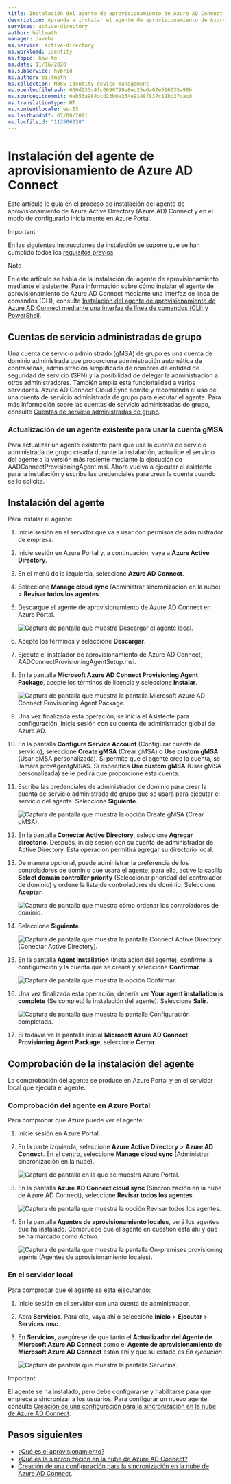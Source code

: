 ```yaml
---
title: Instalación del agente de aprovisionamiento de Azure AD Connect
description: Aprenda a instalar el agente de aprovisionamiento de Azure AD Connect y cómo configurarlo en Azure Portal.
services: active-directory
author: billmath
manager: daveba
ms.service: active-directory
ms.workload: identity
ms.topic: how-to
ms.date: 11/16/2020
ms.subservice: hybrid
ms.author: billmath
ms.collection: M365-identity-device-management
ms.openlocfilehash: 660d233c4fc0690799e8ec25e6a07e516035a90b
ms.sourcegitcommit: 0ab53a984dcd23b0a264e9148f837c12bb27dac0
ms.translationtype: HT
ms.contentlocale: es-ES
ms.lasthandoff: 07/08/2021
ms.locfileid: "113506338"
---
```

# <a name="install-the-azure-ad-connect-provisioning-agent"></a>Instalación del agente de aprovisionamiento de Azure AD Connect
Este artículo le guía en el proceso de instalación del agente de aprovisionamiento de Azure Active Directory (Azure AD) Connect y en el modo de configurarlo inicialmente en Azure Portal.

>[!IMPORTANT]
>En las siguientes instrucciones de instalación se supone que se han cumplido todos los [requisitos previos](how-to-prerequisites.md).

>[!NOTE]
>En este artículo se habla de la instalación del agente de aprovisionamiento mediante el asistente. Para información sobre cómo instalar el agente de aprovisionamiento de Azure AD Connect mediante una interfaz de línea de comandos (CLI), consulte [Instalación del agente de aprovisionamiento de Azure AD Connect mediante una interfaz de línea de comandos (CLI) y PowerShell](how-to-install-pshell.md).

## <a name="group-managed-service-accounts"></a>Cuentas de servicio administradas de grupo
Una cuenta de servicio administrado (gMSA) de grupo es una cuenta de dominio administrada que proporciona administración automática de contraseñas, administración simplificada de nombres de entidad de seguridad de servicio (SPN) y la posibilidad de delegar la administración a otros administradores. También amplía esta funcionalidad a varios servidores. Azure AD Connect Cloud Sync admite y recomienda el uso de una cuenta de servicio administrada de grupo para ejecutar el agente. Para más información sobre las cuentas de servicio administradas de grupo, consulte [Cuentas de servicio administradas de grupo](/windows-server/security/group-managed-service-accounts/group-managed-service-accounts-overview).


### <a name="upgrade-an-existing-agent-to-use-the-gmsa"></a>Actualización de un agente existente para usar la cuenta gMSA
Para actualizar un agente existente para que use la cuenta de servicio administrada de grupo creada durante la instalación, actualice el servicio del agente a la versión más reciente mediante la ejecución de AADConnectProvisioningAgent.msi. Ahora vuelva a ejecutar el asistente para la instalación y escriba las credenciales para crear la cuenta cuando se lo solicite.

## <a name="install-the-agent"></a>Instalación del agente

Para instalar el agente:

 1. Inicie sesión en el servidor que va a usar con permisos de administrador de empresa.
 1. Inicie sesión en Azure Portal y, a continuación, vaya a **Azure Active Directory**.
 1. En el menú de la izquierda, seleccione **Azure AD Connect**.
 1. Seleccione **Manage cloud sync** (Administrar sincronización en la nube)  > **Revisar todos los agentes**.
 1. Descargue el agente de aprovisionamiento de Azure AD Connect en Azure Portal.
 
    ![Captura de pantalla que muestra Descargar el agente local.](media/how-to-install/install-9.png)</br>
 1. Acepte los términos y seleccione **Descargar**.
 1. Ejecute el instalador de aprovisionamiento de Azure AD Connect, AADConnectProvisioningAgentSetup.msi.
 1. En la pantalla **Microsoft Azure AD Connect Provisioning Agent Package**, acepte los términos de licencia y seleccione **Instalar**.
 
    ![Captura de pantalla que muestra la pantalla Microsoft Azure AD Connect Provisioning Agent Package.](media/how-to-install/install-1.png)</br>
 1. Una vez finalizada esta operación, se inicia el Asistente para configuración. Inicie sesión con su cuenta de administrador global de Azure AD.
 1. En la pantalla **Configure Service Account** (Configurar cuenta de servicio), seleccione **Create gMSA** (Crear gMSA) o **Use custom gMSA** (Usar gMSA personalizada). Si permite que el agente cree la cuenta, se llamará provAgentgMSA$. Si especifica **Use custom gMSA** (Usar gMSA personalizada) se le pedirá que proporcione esta cuenta.
 1. Escriba las credenciales de administrador de dominio para crear la cuenta de servicio administrada de grupo que se usará para ejecutar el servicio del agente. Seleccione **Siguiente**.
  
    ![Captura de pantalla que muestra la opción Create gMSA (Crear gMSA).](media/how-to-install/install-12.png)</br>
 1. En la pantalla **Conectar Active Directory**, seleccione **Agregar directorio**. Después, inicie sesión con su cuenta de administrador de Active Directory. Esta operación permitirá agregar su directorio local. 
 1. De manera opcional, puede administrar la preferencia de los controladores de dominio que usará el agente; para ello, active la casilla **Select domain controller priority** (Seleccionar prioridad del controlador de dominio) y ordene la lista de controladores de dominio. Seleccione **Aceptar**.
 
    ![Captura de pantalla que muestra cómo ordenar los controladores de dominio.](media/how-to-install/install-2a.png)</br>
 1. Seleccione **Siguiente**.
 
    ![Captura de pantalla que muestra la pantalla Connect Active Directory (Conectar Active Directory).](media/how-to-install/install-3a.png)</br>
 1. En la pantalla **Agent Installation** (Instalación del agente), confirme la configuración y la cuenta que se creará y seleccione **Confirmar**.
 
    ![Captura de pantalla que muestra la opción Confirmar.](media/how-to-install/install-11.png)</br>
 1. Una vez finalizada esta operación, debería ver **Your agent installation is complete** (Se completó la instalación del agente). Seleccione **Salir**.
 
    ![Captura de pantalla que muestra la pantalla Configuración completada.](media/how-to-install/install-4a.png)</br>
 1. Si todavía ve la pantalla inicial **Microsoft Azure AD Connect Provisioning Agent Package**, seleccione **Cerrar**.

## <a name="verify-agent-installation"></a>Comprobación de la instalación del agente
La comprobación del agente se produce en Azure Portal y en el servidor local que ejecuta el agente.

### <a name="azure-portal-agent-verification"></a>Comprobación del agente en Azure Portal
Para comprobar que Azure puede ver el agente:

 1. Inicie sesión en Azure Portal.
 1. En la parte izquierda, seleccione **Azure Active Directory** > **Azure AD Connect**. En el centro, seleccione **Manage cloud sync** (Administrar sincronización en la nube).

    ![Captura de pantalla en la que se muestra Azure Portal.](media/how-to-install/install-6.png)</br>

 1. En la pantalla **Azure AD Connect cloud sync** (Sincronización en la nube de Azure AD Connect), seleccione **Revisar todos los agentes**.

    ![Captura de pantalla que muestra la opción Revisar todos los agentes.](media/how-to-install/install-7.png)</br>
 
 1. En la pantalla **Agentes de aprovisionamiento locales**, verá los agentes que ha instalado. Compruebe que el agente en cuestión está ahí y que se ha marcado como *Activo*.

    ![Captura de pantalla que muestra la pantalla On-premises provisioning agents (Agentes de aprovisionamiento locales).](media/how-to-install/verify-1.png)</br>

### <a name="on-the-local-server"></a>En el servidor local
Para comprobar que el agente se está ejecutando:

1. Inicie sesión en el servidor con una cuenta de administrador.
1. Abra **Servicios**. Para ello, vaya ahí o seleccione **Inicio** > **Ejecutar** > **Services.msc**.
1. En **Servicios**, asegúrese de que tanto el **Actualizador del Agente de Microsoft Azure AD Connect** como el **Agente de aprovisionamiento de Microsoft Azure AD Connect** están ahí y que su estado es *En ejecución*.

    ![Captura de pantalla que muestra la pantalla Servicios.](media/how-to-install/troubleshoot-1.png)

>[!IMPORTANT]
>El agente se ha instalado, pero debe configurarse y habilitarse para que empiece a sincronizar a los usuarios. Para configurar un nuevo agente, consulte [Creación de una configuración para la sincronización en la nube de Azure AD Connect](how-to-configure.md).

## <a name="next-steps"></a>Pasos siguientes 

- [¿Qué es el aprovisionamiento?](what-is-provisioning.md)
- [¿Qué es la sincronización en la nube de Azure AD Connect?](what-is-cloud-sync.md)
- [Creación de una configuración para la sincronización en la nube de Azure AD Connect](how-to-configure.md).

